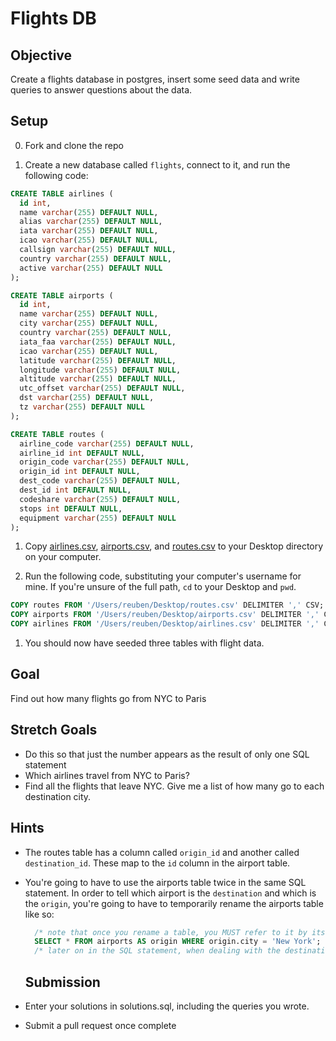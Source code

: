 # Flights DB


## Objective
Create a flights database in postgres, insert some seed data and write queries to answer questions about the data.

## Setup

0. Fork and clone the repo

1. Create a new database called `flights`, connect to it, and run the following code:

  ```sql
  CREATE TABLE airlines (
    id int,
    name varchar(255) DEFAULT NULL,
    alias varchar(255) DEFAULT NULL,
    iata varchar(255) DEFAULT NULL,
    icao varchar(255) DEFAULT NULL,
    callsign varchar(255) DEFAULT NULL,
    country varchar(255) DEFAULT NULL,
    active varchar(255) DEFAULT NULL
  );

  CREATE TABLE airports (
    id int,
    name varchar(255) DEFAULT NULL,
    city varchar(255) DEFAULT NULL,
    country varchar(255) DEFAULT NULL,
    iata_faa varchar(255) DEFAULT NULL,
    icao varchar(255) DEFAULT NULL,
    latitude varchar(255) DEFAULT NULL,
    longitude varchar(255) DEFAULT NULL,
    altitude varchar(255) DEFAULT NULL,
    utc_offset varchar(255) DEFAULT NULL,
    dst varchar(255) DEFAULT NULL,
    tz varchar(255) DEFAULT NULL
  );

  CREATE TABLE routes (
    airline_code varchar(255) DEFAULT NULL,
    airline_id int DEFAULT NULL,
    origin_code varchar(255) DEFAULT NULL,
    origin_id int DEFAULT NULL,
    dest_code varchar(255) DEFAULT NULL,
    dest_id int DEFAULT NULL,
    codeshare varchar(255) DEFAULT NULL,
    stops int DEFAULT NULL,
    equipment varchar(255) DEFAULT NULL
  );
  ```

1. Copy [airlines.csv](airlines.csv),  [airports.csv](airports.csv),  and [routes.csv](routes.csv) to your Desktop directory on your computer.

1. Run the following code, substituting your computer's username for mine.  If you're unsure of the full path, `cd` to your Desktop and `pwd`.

  ```sql
  COPY routes FROM '/Users/reuben/Desktop/routes.csv' DELIMITER ',' CSV;
  COPY airports FROM '/Users/reuben/Desktop/airports.csv' DELIMITER ',' CSV;
  COPY airlines FROM '/Users/reuben/Desktop/airlines.csv' DELIMITER ',' CSV;
  ```

1. You should now have seeded three tables with flight data.

## Goal

Find out how many flights go from NYC to Paris

## Stretch Goals

- Do this so that just the number appears as the result of only one SQL statement
- Which airlines travel from NYC to Paris?
- Find all the flights that leave NYC.  Give me a list of how many go to each destination city.

## Hints

- The routes table has a column called `origin_id` and another called `destination_id`.  These map to the `id` column in the airport table.
- You're going to have to use the airports table twice in the same SQL statement.  In order to tell which airport is the `destination` and which is the `origin`, you're going to have to temporarily rename the airports table like so:

  ```sql
    /* note that once you rename a table, you MUST refer to it by its new name */
    SELECT * FROM airports AS origin WHERE origin.city = 'New York';
    /* later on in the SQL statement, when dealing with the destination, you should do the same for airports AS destination */
  ```
  ## Submission
- Enter your solutions in solutions.sql, including the queries you wrote.
- Submit a pull request once complete
  

